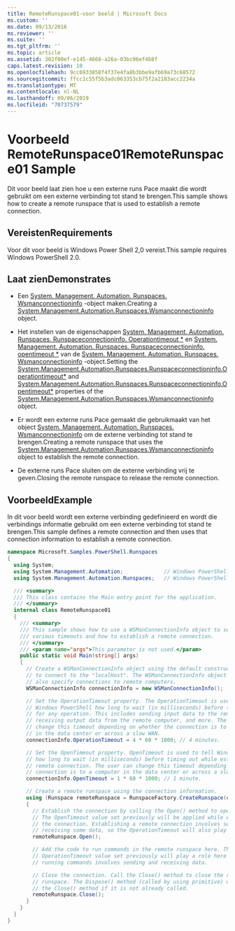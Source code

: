 ```yaml
---
title: RemoteRunspace01-voor beeld | Microsoft Docs
ms.custom: ''
ms.date: 09/13/2016
ms.reviewer: ''
ms.suite: ''
ms.tgt_pltfrm: ''
ms.topic: article
ms.assetid: 302f00ef-e145-4668-a26a-03bc96ef4b8f
caps.latest.revision: 10
ms.openlocfilehash: 9cc6933858f4f37e4fa8b3bbe9afb69a73c68572
ms.sourcegitcommit: ffcc1c55f5b3adc063353cb75f2a2183acc2234a
ms.translationtype: MT
ms.contentlocale: nl-NL
ms.lasthandoff: 09/06/2019
ms.locfileid: "70737579"
---
```

# <a name="remoterunspace01-sample"></a><span data-ttu-id="fcd7a-102">Voorbeeld RemoteRunspace01</span><span class="sxs-lookup"><span data-stu-id="fcd7a-102">RemoteRunspace01 Sample</span></span>

<span data-ttu-id="fcd7a-103">Dit voor beeld laat zien hoe u een externe runs Pace maakt die wordt gebruikt om een externe verbinding tot stand te brengen.</span><span class="sxs-lookup"><span data-stu-id="fcd7a-103">This sample shows how to create a remote runspace that is used to establish a remote connection.</span></span>

## <a name="requirements"></a><span data-ttu-id="fcd7a-104">Vereisten</span><span class="sxs-lookup"><span data-stu-id="fcd7a-104">Requirements</span></span>

 <span data-ttu-id="fcd7a-105">Voor dit voor beeld is Windows Power Shell 2,0 vereist.</span><span class="sxs-lookup"><span data-stu-id="fcd7a-105">This sample requires Windows PowerShell 2.0.</span></span>

## <a name="demonstrates"></a><span data-ttu-id="fcd7a-106">Laat zien</span><span class="sxs-lookup"><span data-stu-id="fcd7a-106">Demonstrates</span></span>

- <span data-ttu-id="fcd7a-107">Een [System. Management. Automation. Runspaces. Wsmanconnectioninfo](/dotnet/api/System.Management.Automation.Runspaces.WSManConnectionInfo) -object maken.</span><span class="sxs-lookup"><span data-stu-id="fcd7a-107">Creating a [System.Management.Automation.Runspaces.Wsmanconnectioninfo](/dotnet/api/System.Management.Automation.Runspaces.WSManConnectionInfo) object.</span></span>

- <span data-ttu-id="fcd7a-108">Het instellen van de eigenschappen [System. Management. Automation. Runspaces. Runspaceconnectioninfo. Operationtimeout \*](/dotnet/api/System.Management.Automation.Runspaces.RunspaceConnectionInfo.OperationTimeout) en [System. Management. Automation. Runspaces. Runspaceconnectioninfo. opentimeout \*](/dotnet/api/System.Management.Automation.Runspaces.RunspaceConnectionInfo.OpenTimeout) van de [ System. Management. Automation. Runspaces. Wsmanconnectioninfo](/dotnet/api/System.Management.Automation.Runspaces.WSManConnectionInfo) -object.</span><span class="sxs-lookup"><span data-stu-id="fcd7a-108">Setting the [System.Management.Automation.Runspaces.Runspaceconnectioninfo.Operationtimeout\*](/dotnet/api/System.Management.Automation.Runspaces.RunspaceConnectionInfo.OperationTimeout) and [System.Management.Automation.Runspaces.Runspaceconnectioninfo.Opentimeout\*](/dotnet/api/System.Management.Automation.Runspaces.RunspaceConnectionInfo.OpenTimeout) properties of the [System.Management.Automation.Runspaces.Wsmanconnectioninfo](/dotnet/api/System.Management.Automation.Runspaces.WSManConnectionInfo) object.</span></span>

- <span data-ttu-id="fcd7a-109">Er wordt een externe runs Pace gemaakt die gebruikmaakt van het object [System. Management. Automation. Runspaces. Wsmanconnectioninfo](/dotnet/api/System.Management.Automation.Runspaces.WSManConnectionInfo) om de externe verbinding tot stand te brengen.</span><span class="sxs-lookup"><span data-stu-id="fcd7a-109">Creating a remote runspace that uses the [System.Management.Automation.Runspaces.Wsmanconnectioninfo](/dotnet/api/System.Management.Automation.Runspaces.WSManConnectionInfo) object to establish the remote connection.</span></span>

- <span data-ttu-id="fcd7a-110">De externe runs Pace sluiten om de externe verbinding vrij te geven.</span><span class="sxs-lookup"><span data-stu-id="fcd7a-110">Closing the remote runspace to release the remote connection.</span></span>

## <a name="example"></a><span data-ttu-id="fcd7a-111">Voorbeeld</span><span class="sxs-lookup"><span data-stu-id="fcd7a-111">Example</span></span>

<span data-ttu-id="fcd7a-112">In dit voor beeld wordt een externe verbinding gedefinieerd en wordt die verbindings informatie gebruikt om een externe verbinding tot stand te brengen.</span><span class="sxs-lookup"><span data-stu-id="fcd7a-112">This sample defines a remote connection and then uses that connection information to establish a remote connection.</span></span>

```csharp
namespace Microsoft.Samples.PowerShell.Runspaces
{
  using System;
  using System.Management.Automation;             // Windows PowerShell namespace.
  using System.Management.Automation.Runspaces;   // Windows PowerShell namespace.

  /// <summary>
  /// This class contains the Main entry point for the application.
  /// </summary>
  internal class RemoteRunspace01
  {
    /// <summary>
    /// This sample shows how to use a WSManConnectionInfo object to set
    /// various timeouts and how to establish a remote connection.
    /// </summary>
    /// <param name="args">This parameter is not used.</param>
    public static void Main(string[] args)
    {
      // Create a WSManConnectionInfo object using the default constructor
      // to connect to the "localHost". The WSManConnectionInfo object can
      // also specify connections to remote computers.
      WSManConnectionInfo connectionInfo = new WSManConnectionInfo();

      // Set the OperationTimeout property. The OperationTimeout is used to tell
      // Windows PowerShell how long to wait (in milliseconds) before timing out
      // for any operation. This includes sending input data to the remote computer,
      // receiving output data from the remote computer, and more. The user can
      // change this timeout depending on whether the connection is to a computer
      // in the data center or across a slow WAN.
      connectionInfo.OperationTimeout = 4 * 60 * 1000; // 4 minutes.

      // Set the OpenTimeout property. OpenTimeout is used to tell Windows PowerShell
      // how long to wait (in milliseconds) before timing out while establishing a
      // remote connection. The user can change this timeout depending on whether the
      // connection is to a computer in the data center or across a slow WAN.
      connectionInfo.OpenTimeout = 1 * 60 * 1000; // 1 minute.

      // Create a remote runspace using the connection information.
      using (Runspace remoteRunspace = RunspaceFactory.CreateRunspace(connectionInfo))
      {
        // Establish the connection by calling the Open() method to open the runspace.
        // The OpenTimeout value set previously will be applied while establishing
        // the connection. Establishing a remote connection involves sending and
        // receiving some data, so the OperationTimeout will also play a role in this process.
        remoteRunspace.Open();

        // Add the code to run commands in the remote runspace here. The
        // OperationTimeout value set previously will play a role here because
        // running commands involves sending and receiving data.

        // Close the connection. Call the Close() method to close the remote
        // runspace. The Dispose() method (called by using primitive) will call
        // the Close() method if it is not already called.
        remoteRunspace.Close();
      }
    }
  }
}
```
